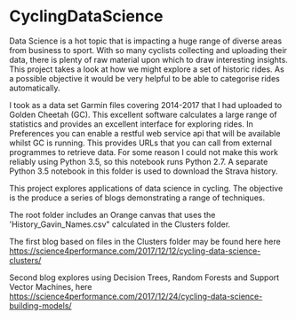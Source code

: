 # CyclingDataScience
Data Science is a hot topic that is impacting a huge range of diverse areas from business to sport. With so many cyclists collecting and uploading their data, there is plenty of raw material upon which to draw interesting insights. This project takes a look at how we might explore a set of historic rides. As a possible objective it would be very helpful to be able to categorise rides automatically.

I took as a data set Garmin files covering 2014-2017 that I had uploaded to Golden Cheetah (GC). This excellent software calculates a large range of statistics and provides an excellent interface for exploring rides. In Preferences you can enable a restful web service api that will be available whilst GC is running. This provides URLs that you can call from external programmes to retrieve data. For some reason I could not make this work reliably using Python 3.5, so this notebook runs Python 2.7. A separate Python 3.5 notebook in this folder is used to download the Strava history.

This project explores applications of data science in cycling. The objective is the produce a series of blogs demonstrating a range of techniques.

The root folder includes an Orange canvas that uses the 'History_Gavin_Names.csv" calculated in the Clusters folder. 

The first blog based on files in the Clusters folder may be found here here
https://science4performance.com/2017/12/12/cycling-data-science-clusters/

Second blog explores using Decision Trees, Random Forests and Support Vector Machines, here
https://science4performance.com/2017/12/24/cycling-data-science-building-models/
